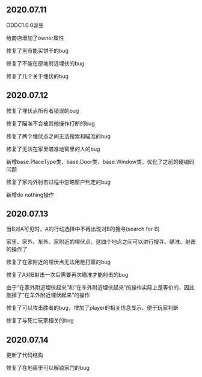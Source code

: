 ## 2020.07.11

ODDC1.0.0诞生

给商店增加了owner属性

修复了黑市能买饼干的bug

修复了不能在原地附近埋伏的bug

修复了几个关于埋伏的bug

## 2020.07.12

修复了埋伏点所有者错误的bug

修复了瞄准不会被其他操作打断的bug

修复了两个埋伏点之间无法搜索和瞄准的bug

修复了无法在家里瞄准地窖里的人的bug

新增base.PlaceType类、base.Door类、base.Window类，优化了之前的硬编码问题

修复了家内外射击过程中忽略窗户判定的bug

新增do nothing操作

## 2020.07.13

当B对A可见时，A的行动选择中不再出现对B的搜寻(search for B)

家里、家外、车外、家附近的埋伏点，这四个地点之间可以进行搜寻、瞄准、射击的操作了

修复了在家附近的埋伏点无法用枪打窗的bug

修复了A对B射击一次后需要再次瞄准才能射击的bug

由于“在家外附近埋伏起来”和“在车外附近埋伏起来”的操作实际上是等价的，因此删掉了“在车外附近埋伏起来”的操作

修复了可以攻击胜者的bug，增加了player的相关信息显示，便于玩家判断

修复了与死亡玩家相关的bug

## 2020.07.14

更新了代码结构

修复了在地窖里可以解锁家门的bug